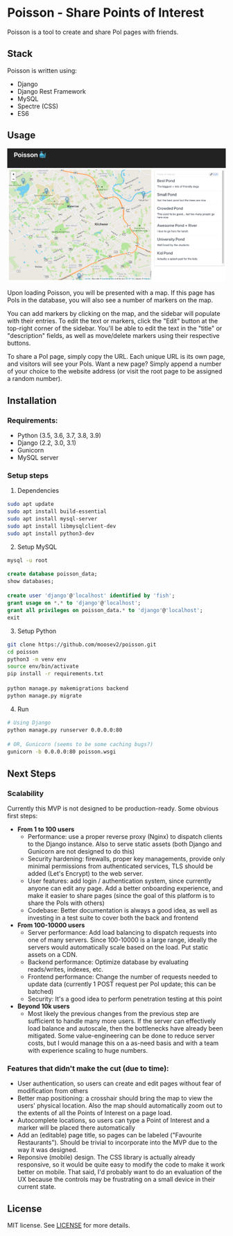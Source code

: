 # Poisson - Share Points of Interest

Poisson is a tool to create and share PoI pages with friends. 

## Stack

Poisson is written using:

- Django
- Django Rest Framework
- MySQL
- Spectre (CSS)
- ES6

## Usage
![Poisson Screenshot](images/screenshot.png?raw=true "Poisson Screenshot")

Upon loading Poisson, you will be presented with a map. If this page has PoIs in the database, you will also see a number of markers on the map.

You can add markers by clicking on the map, and the sidebar will populate with their entries. To edit the text or markers, click the "Edit" button at the top-right corner of the sidebar. You'll be able to edit the text in the "title" or "description" fields, as well as move/delete markers using their respective buttons.

To share a PoI page, simply copy the URL. Each unique URL is its own page, and visitors will see your PoIs. Want a new page? Simply append a number of your choice to the website address (or visit the root page to be assigned a random number).

## Installation

### Requirements:

- Python (3.5, 3.6, 3.7, 3.8, 3.9)
- Django (2.2, 3.0, 3.1)
- Gunicorn
- MySQL server

### Setup steps

1. Dependencies

```sh
sudo apt update
sudo apt install build-essential
sudo apt install mysql-server
sudo apt install libmysqlclient-dev
sudo apt install python3-dev
```

2. Setup MySQL

```sh
mysql -u root
```

```sql
create database poisson_data;
show databases;

create user 'django'@'localhost' identified by 'fish';
grant usage on *.* to 'django'@'localhost';
grant all privileges on poisson_data.* to 'django'@'localhost';
exit
```

3. Setup Python

```sh
git clone https://github.com/moosev2/poisson.git
cd poisson
python3 -m venv env
source env/bin/activate
pip install -r requirements.txt

python manage.py makemigrations backend
python manage.py migrate
```

4. Run

```sh
# Using Django
python manage.py runserver 0.0.0.0:80

# OR, Gunicorn (seems to be some caching bugs?)
gunicorn -b 0.0.0.0:80 poisson.wsgi
```

## Next Steps

### Scalability

Currently this MVP is not designed to be production-ready. Some obvious first steps:

- **From 1 to 100 users**
  - Performance: use a proper reverse proxy (Nginx) to dispatch clients to the Django instance. Also to serve static assets (both Django and Gunicorn are not designed to do this)
  - Security hardening: firewalls, proper key managements, provide only minimal permissions from authenticated services, TLS should be added (Let's Encrypt) to the web server.
  - User features: add login / authentication system, since currently anyone can edit any page. Add a better onboarding experience, and make it easier to share pages (since the goal of this platform is to share the PoIs with others)
  - Codebase: Better documentation is always a good idea, as well as investing in a test suite to cover both the back and frontend
- **From 100-10000 users**
  - Server performance: Add load balancing to dispatch requests into one of many servers. Since 100-10000 is a large range, ideally the servers would automatically scale based on the load. Put static assets on a CDN.
  - Backend performance: Optimize database by evaluating reads/writes, indexes, etc.
  - Frontend performance: Change the number of requests needed to update data (currently 1 POST request per PoI update; this can be batched)
  - Security: It's a good idea to perform penetration testing at this point
- **Beyond 10k users**
  - Most likely the previous changes from the previous step are sufficient to handle many more users. If the server can effectively load balance and autoscale, then the bottlenecks have already been mitigated. Some value-engineering can be done to reduce server costs, but I would manage this on a as-need basis and with a team with experience scaling to huge numbers.



### Features that didn't make the cut (due to time):

- User authentication, so users can create and edit pages without fear of modification from others
- Better map positioning: a crosshair should bring the map to view the users' physical location. Also the map should automatically zoom out to the extents of all the Points of Interest on a page load.
- Autocomplete locations, so users can type a Point of Interest and a marker will be placed there automatically
- Add an (editable) page title, so pages can be labeled ("Favourite Restaurants"). Should be trivial to incorporate into the MVP due to the way it was designed.
- Reponsive (mobile) design. The CSS library is actually already responsive, so it would be quite easy to modify the code to make it work better on mobile. That said, I'd probably want to do an evaluation of the UX because the controls may be frustrating on a small device in their current state.


## License

MIT license. See [LICENSE](LICENSE "LICENSE") for more details.




